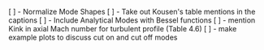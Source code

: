 [ ] - Normalize Mode Shapes
[ ] - Take out Kousen's table mentions in the captions
[ ] - Include Analytical Modes with Bessel functions
[ ] - mention Kink in axial Mach number for turbulent profile (Table 4.6) 
[ ] - make example plots to discuss cut on and cut off modes

